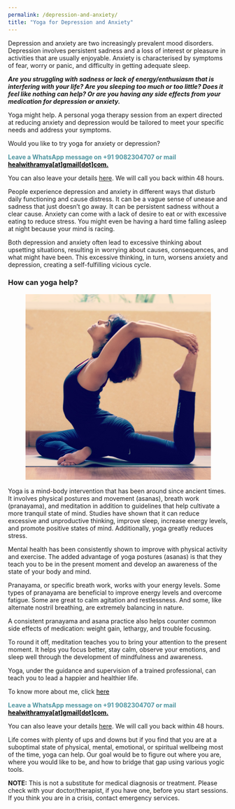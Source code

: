 ```yaml
---
permalink: /depression-and-anxiety/
title: "Yoga for Depression and Anxiety"
---
```

<div>

Depression and anxiety are two increasingly prevalent mood disorders. Depression involves persistent sadness and a loss of interest or pleasure in activities that are usually enjoyable. Anxiety is characterised by symptoms of fear, worry or panic, and difficulty in getting adequate sleep.

<b><i>Are you struggling with sadness or lack of energy/enthusiasm that is interfering with your life? Are you sleeping too much or too little? Does it feel like nothing can help? Or are you having any side effects from your medication for depression or anxiety.</i></b>

<!---<figure class="align-right">
  <img class="img-responsive" src="/assets/images/backbend.jpg" alt>
</figure>--->

Yoga might help. A personal yoga therapy session from an expert directed at reducing anxiety and depression would be tailored to meet your specific needs and address your symptoms.

Would you like to try yoga for anxiety or depression?<br>
<p style="color: #5096a1;font-weight:bold;">Leave a WhatsApp message on +91 9082304707 or mail <a href="mailto:healwithramya@gmail.com" style="color:#000;">healwithramya[at]gmail[dot]com.</a><br>

You can also leave your details [here](/contact/). We will call you back within 48 hours.</p>

People experience depression and anxiety in different ways that disturb daily functioning and cause distress. It can be a vague sense of unease and sadness that just doesn’t go away. It can be persistent sadness without a clear cause. Anxiety can come with a lack of desire to eat or with excessive eating to reduce stress. You might even be having a hard time falling asleep at night because your mind is racing.

Both depression and anxiety often lead to excessive thinking about upsetting situations, resulting in worrying about causes, consequences, and what might have been. This excessive thinking, in turn, worsens anxiety and depression, creating a self-fulfilling vicious cycle. 

### How can yoga help?

<figure class="align-right">
  <img class="img-responsive" src="/assets/images/backbend.jpg" alt>
</figure>

Yoga is a mind-body intervention that has been around since ancient times. It involves physical postures and movement (asanas), breath work (pranayama), and meditation in addition to guidelines that help cultivate a more tranquil state of mind. Studies have shown that it can reduce excessive and unproductive thinking, improve sleep, increase energy levels, and promote positive states of mind. Additionally, yoga greatly reduces stress.

Mental health has been consistently shown to improve with physical activity and exercise. The added advantage of yoga postures (asanas) is that they teach you to be in the present moment and develop an awareness of the state of your body and mind.

Pranayama, or specific breath work, works with your energy levels. Some types of pranayama are beneficial to improve energy levels and overcome fatigue. Some are great to calm agitation and restlessness. And some, like alternate nostril breathing, are extremely balancing in nature.

A consistent pranayama and asana practice also helps counter common side effects of medication: weight gain, lethargy, and trouble focusing.

To round it off, meditation teaches you to bring your attention to the present moment. It helps you focus better, stay calm, observe your emotions, and sleep well through the development of mindfulness and awareness.

Yoga, under the guidance and supervision of a trained professional, can teach you to lead a happier and healthier life.

To know more about me, click <a href="/about/" style="color:#000;">here</a>

<p style="color: #5096a1;font-weight:bold;">Leave a WhatsApp message on +91 9082304707 or mail <a href="mailto:healwithramya@gmail.com" style="color:#000;">healwithramya[at]gmail[dot]com.</a><br>

You can also leave your details [here](/contact/). We will call you back within 48 hours.</p>

Life comes with plenty of ups and downs but if you find that you are at a suboptimal state of physical, mental, emotional, or spiritual wellbeing most of the time, yoga can help. Our goal would be to figure out where you are, where you would like to be, and how to bridge that gap using various yogic tools.

<b>NOTE:</b> This is not a substitute for medical diagnosis or treatment. Please check with your doctor/therapist, if you have one, before you start sessions. If you think you are in a crisis, contact emergency services.

</div>